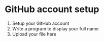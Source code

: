 # GitHub account setup

1. Setup your GitHub account
2. Write a program to display your full name
3. Upload your file here
